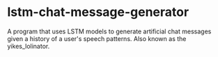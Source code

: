 # lstm-chat-message-generator
A program that uses LSTM models to generate artificial chat messages given a history of a user's speech patterns. Also known as the yikes_lolinator.
